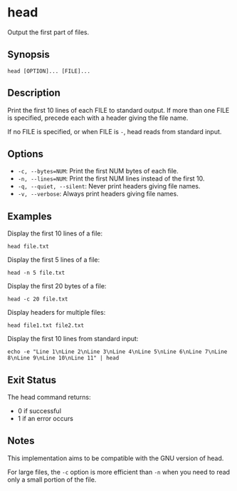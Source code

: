 # head

Output the first part of files.

## Synopsis

```
head [OPTION]... [FILE]...
```

## Description

Print the first 10 lines of each FILE to standard output. If more than one FILE is specified,
precede each with a header giving the file name.

If no FILE is specified, or when FILE is `-`, head reads from standard input.

## Options

- `-c, --bytes=NUM`: Print the first NUM bytes of each file.
- `-n, --lines=NUM`: Print the first NUM lines instead of the first 10.
- `-q, --quiet, --silent`: Never print headers giving file names.
- `-v, --verbose`: Always print headers giving file names.

## Examples

Display the first 10 lines of a file:
```
head file.txt
```

Display the first 5 lines of a file:
```
head -n 5 file.txt
```

Display the first 20 bytes of a file:
```
head -c 20 file.txt
```

Display headers for multiple files:
```
head file1.txt file2.txt
```

Display the first 10 lines from standard input:
```
echo -e "Line 1\nLine 2\nLine 3\nLine 4\nLine 5\nLine 6\nLine 7\nLine 8\nLine 9\nLine 10\nLine 11" | head
```

## Exit Status

The head command returns:
- 0 if successful
- 1 if an error occurs

## Notes

This implementation aims to be compatible with the GNU version of head.

For large files, the `-c` option is more efficient than `-n` when you need to read only 
a small portion of the file. 